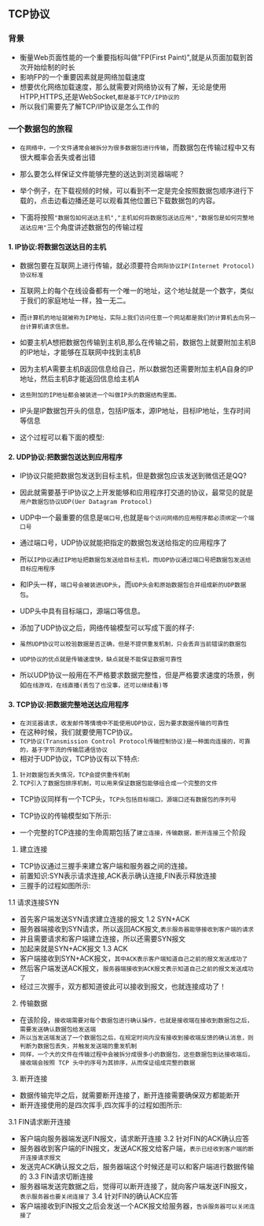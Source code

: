 
## TCP协议

### 背景
* 衡量Web页面性能的一个重要指标叫做"FP(First Paint)",就是从页面加载到首次开始绘制的时长
* 影响FP的一个重要因素就是网络加载速度
* 想要优化网络加载速度，那么就需要对网络协议有了解，无论是使用HTPP,HTTPS,还是WebSocket,`都是基于TCP/IP协议的`
* 所以我们需要先了解TCP/IP协议是怎么工作的

### 一个数据包的旅程
* `在网络中，一个文件通常会被拆分为很多数据包进行传输`，而数据包在传输过程中又有很大概率会丢失或者出错
* 那么要怎么样保证文件能够完整的送达到浏览器端呢？
* 举个例子，在下载视频的时候，可以看到不一定是完全按照数据包顺序进行下载的，点击边看边播还是可以观看其他位置已下载数据包的内容。
    
* 下面将按照`"数据包如何送达主机","主机如何将数据包送达应用","数据包是如何完整地送达应用"`三个角度讲述数据包的传输过程
    
#### 1. IP协议:将数据包送达目的主机
* 数据包要在互联网上进行传输，就必须要符合`网际协议IP(Internet Protocol)协议标准`
* 互联网上的每个在线设备都有一个唯一的地址，这个地址就是一个数字，类似于我们的家庭地址一样，独一无二。
* 而`计算机的地址就被称为IP地址，实际上我们访问任意一个网站都是我们的计算机去向另一台计算机请求信息。`
    
* 如要主机A想把数据包传输到主机B,那么在传输之前，数据包上就要附加主机B的IP地址，才能够在互联网中找到主机B
* 因为主机A需要主机B返回信息给自己，所以数据包还需要附加主机A自身的IP地址，然后主机B才能返回信息给主机A
* `这些附加的IP地址都会被装进一个叫做IP头的数据结构里面。`
* IP头是IP数据包开头的信息，包括IP版本，源IP地址，目标IP地址，生存时间等信息
* 这个过程可以看下面的模型:

    
#### 2. UDP协议:把数据包送达到应用程序
* IP协议只能把数据包发送到目标主机，但是数据包应该发送到微信还是QQ?
* 因此就需要基于IP协议之上开发能够和应用程序打交道的协议，最常见的就是`用户数据包协议UDP(Uer Datagram Protocol)`
    
* UDP中一个最重要的信息是`端口号`,也就是`每个访问网络的应用程序都必须绑定一个端口号`
* 通过端口号，UDP协议就能把指定的数据包发送给指定的应用程序了
* 所以`IP协议通过IP地址把数据包发送给目标主机，而UDP协议通过端口号把数据包发送给目标应用程序`
* 和IP头一样，`端口号会被装进UDP头`，而`UDP头会和原始数据包合并组成新的UDP数据包`。
* UDP头中具有目标端口，源端口等信息。
* 添加了UDP协议之后，网络传输模型可以写成下面的样子:

    
* `虽然UDP协议可以校验数据是否正确，但是不提供重发机制，只会丢弃当前错误的数据包`
* `UDP协议的优点就是传输速度快，缺点就是不能保证数据可靠性`
* 所以UDP协议一般用在不严格要求数据完整性，但是严格要求速度的场景，例如`在线游戏，在线直播(丢包了也没事，还可以继续看)等`

#### 3. TCP协议:把数据完整地送达应用程序
* `在浏览器请求，收发邮件等情境中不能使用UDP协议，因为要求数据传输的可靠性`
* 在这种时候，我们就要使用TCP协议。
* `TCP协议(Transmission Control Protocol传输控制协议)是一种面向连接的，可靠的，基于字节流的传输层通信协议`
* 相对于UDP协议，TCP协议有以下特点:
1. `针对数据包丢失情况，TCP会提供重传机制`
2. `TCP引入了数据包排序机制，可以用来保证数据包能够组合成一个完整的文件`
    
* TCP协议同样有一个TCP头，`TCP头包括目标端口，源端口还有数据包的序列号`
* TCP协议的传输模型如下所示:
     
* 一个完整的TCP连接的生命周期包括了`建立连接，传输数据，断开连接`三个阶段
1. 建立连接
* TCP协议通过三握手来建立客户端和服务器之间的连接。
* 前置知识:SYN表示请求连接,ACK表示确认连接,FIN表示释放连接
* 三握手的过程如图所示:


1.1 请求连接SYN
* 首先客户端发送SYN请求建立连接的报文
1.2 SYN+ACK
* 服务器端接收到SYN请求，所以返回ACK报文,`表示服务器能够接收到客户端的请求`
* 并且需要请求和客户端建立连接，所以还需要SYN报文
* 加起来就是SYN+ACK报文
1.3 ACK
* 客户端接收到SYN+ACK报文，`其中ACK表示客户端知道自己之前的报文发送成功了`
* 然后客户端发送ACK报文，`服务器端接收到ACK报文表示知道自己之前的报文发送成功了`
* 经过三次握手，双方都知道彼此可以接收到报文，也就连接成功了！

2. 传输数据
* 在该阶段，`接收端需要对每个数据包进行确认操作，也就是接收端在接收到数据包之后，需要发送确认数据包给发送端`
* `所以当发送端发送了一个数据包之后，在规定时间内没有接收到接收端反馈的确认消息，则判断为数据包丢失，并触发发送端的重发机制`
* `同样，一个大的文件在传输过程中会被拆分成很多小的数据包，这些数据包到达接收端后，接收端会按照 TCP 头中的序号为其排序，从而保证组成完整的数据`

3. 断开连接
* 数据传输完毕之后，就需要断开连接了，断开连接需要确保双方都能断开
* 断开连接使用的是四次挥手,四次挥手的过程如图所示:

3.1 FIN请求断开连接
* 客户端向服务器端发送FIN报文，请求断开连接
3.2 针对FIN的ACK确认应答
* 服务器收到客户端的FIN报文，发送ACK报文给客户端，`表示已经收到客户端的断开连接请求报文`
* 发送完ACK确认报文之后，服务器端这个时候还是可以和客户端进行数据传输的
3.3 FIN请求切断连接
* 服务器端发送完数据之后，觉得可以断开连接了，就向客户端发送FIN报文，`表示服务器也要关闭连接了`
3.4 针对FIN的确认ACK应答
* 客户端接收到FIN报文之后会发送一个ACK报文给服务器，`告诉服务器可以关闭连接了`

